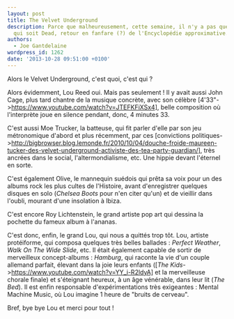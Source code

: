 ```yaml
---
layout: post
title: The Velvet Underground
description: Parce que malheureusement, cette semaine, il n'y a pas que le Rooster
  qui soit Dead, retour en fanfare (?) de l'Encyclopédie approximative.
authors:
  - Joe Gantdelaine
wordpress_id: 1262
date: '2013-10-28 09:51:00 +0100'
---
```

Alors le Velvet Underground, c'est quoi, c'est qui ?

Alors évidemment, Lou Reed oui. Mais pas seulement ! Il y avait aussi John Cage, plus tard chantre de la musique concrète, avec son célèbre [4'33"->https://www.youtube.com/watch?v=JTEFKFiXSx4], belle composition où l'interprète joue en silence pendant, donc, 4 minutes 33.

C'est aussi Moe Trucker, la batteuse, qui fit parler d'elle par son jeu métronomique d'abord et plus récemment, par ces [convictions politiques->http://bigbrowser.blog.lemonde.fr/2010/10/04/douche-froide-maureen-tucker-des-velvet-underground-activiste-des-tea-party-guardian/], très ancrées dans le social, l'altermondialisme, etc. Une hippie devant l'éternel en sorte.

C'est également Olive, le mannequin suédois qui prêta sa voix pour un des albums rock les plus cultes de l'Histoire, avant d'enregistrer quelques disques en solo (*Chelsea Boots* pour n'en citer qu'un) et de vieillir dans l'oubli, mourant d'une insolation à Ibiza.

C'est encore Roy Lichtenstein, le grand artiste pop art qui dessina la pochette du fameux album à l'ananas.

C'est donc, enfin, le grand Lou, qui nous a quittés trop tôt. Lou, artiste protéiforme, qui composa quelques très belles ballades : *Perfect Weather*, *Walk On The Wide Slide*, etc. Il était également capable de sortir de merveilleux concept-albums : *Hamburg*, qui raconte la vie d'un couple allemand parfait, élevant dans la joie leurs enfants ([*The Kids*->https://www.youtube.com/watch?v=YY_i-R2ldyA] et la merveilleuse chorale finale) et s'éteignant heureux, à un âge vénérable, dans leur lit (*The Bed*). Il est enfin responsable d'expérimentations très exigeantes : Mental Machine Music, où Lou imagine 1 heure de "bruits de cerveau".

Bref, bye bye Lou et merci pour tout !
